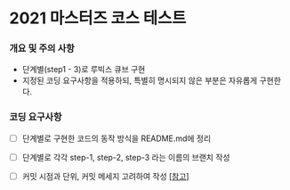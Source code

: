 # 2021 마스터즈 코스 테스트
 
### 개요 및 주의 사항
 - 단계별(step1 - 3)로 루빅스 큐브 구현
 - 지정된 코딩 요구사항을 적용하되, 특별히 명시되지 않은 부분은 자유롭게 구현한다.
 
 
### 코딩 요구사항
 - [ ] 단계별로 구현한 코드의 동작 방식을 README.md에 정리
 - [ ] 단계별로 각각 step-1, step-2, step-3 라는 이름의 브랜치 작성
 - [ ] 커밋 시점과 단위, 커밋 메세지 고려하여 작성 [[참고](https://meetup.toast.com/posts/106)]

